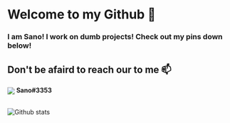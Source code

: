 # Welcome to my Github 👋
<h3>I am Sano! I work on dumb projects!
<strong>Check out my pins down below!</strong></h3>
<h2>Don't be afaird to reach our to me 📫</h2>
<div><img src="https://img.icons8.com/fluency/48/000000/discord.png" align="center"> <strong>Sano#3353</strong></img></div>

<br />

![Github stats](https://github-readme-stats.vercel.app/api?username=Sanokei)

<!--
**Sanokei/Sanokei** is a ✨ _special_ ✨ repository because its `README.md` (this file) appears on your GitHub profile.

Here are some ideas to get you started:

- 🔭 I’m currently working on ...
- 🌱 I’m currently learning ...
- 👯 I’m looking to collaborate on ...
- 🤔 I’m looking for help with ...
- 💬 Ask me about ...
- 📫 How to reach me: ...
- 😄 Pronouns: ...
- ⚡ Fun fact: ...
-->
